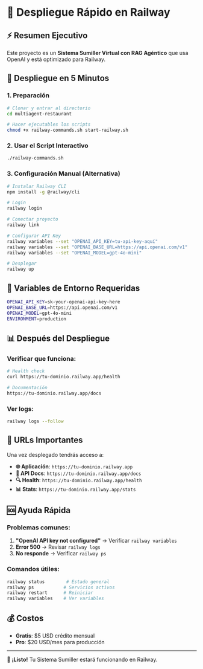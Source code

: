 # 🚀 Despliegue Rápido en Railway

## ⚡ Resumen Ejecutivo

Este proyecto es un **Sistema Sumiller Virtual con RAG Agéntico** que usa OpenAI y está optimizado para Railway.

## 🎯 Despliegue en 5 Minutos

### 1. **Preparación**
```bash
# Clonar y entrar al directorio
cd multiagent-restaurant

# Hacer ejecutables los scripts
chmod +x railway-commands.sh start-railway.sh
```

### 2. **Usar el Script Interactivo**
```bash
./railway-commands.sh
```

### 3. **Configuración Manual (Alternativa)**
```bash
# Instalar Railway CLI
npm install -g @railway/cli

# Login
railway login

# Conectar proyecto
railway link

# Configurar API Key
railway variables --set "OPENAI_API_KEY=tu-api-key-aquí"
railway variables --set "OPENAI_BASE_URL=https://api.openai.com/v1"
railway variables --set "OPENAI_MODEL=gpt-4o-mini"

# Desplegar
railway up
```

## 🔑 Variables de Entorno Requeridas

```bash
OPENAI_API_KEY=sk-your-openai-api-key-here
OPENAI_BASE_URL=https://api.openai.com/v1
OPENAI_MODEL=gpt-4o-mini
ENVIRONMENT=production
```

## 📊 Después del Despliegue

### Verificar que funciona:
```bash
# Health check
curl https://tu-dominio.railway.app/health

# Documentación
https://tu-dominio.railway.app/docs
```

### Ver logs:
```bash
railway logs --follow
```

## 🎯 URLs Importantes

Una vez desplegado tendrás acceso a:
- **🌐 Aplicación**: `https://tu-dominio.railway.app`
- **📖 API Docs**: `https://tu-dominio.railway.app/docs`
- **🔍 Health**: `https://tu-dominio.railway.app/health`
- **📊 Stats**: `https://tu-dominio.railway.app/stats`

## 🆘 Ayuda Rápida

### Problemas comunes:
1. **"OpenAI API key not configured"** → Verificar `railway variables`
2. **Error 500** → Revisar `railway logs`
3. **No responde** → Verificar `railway ps`

### Comandos útiles:
```bash
railway status        # Estado general
railway ps           # Servicios activos
railway restart      # Reiniciar
railway variables    # Ver variables
```

## 💰 Costos

- **Gratis**: $5 USD crédito mensual
- **Pro**: $20 USD/mes para producción

---

🎉 **¡Listo!** Tu Sistema Sumiller estará funcionando en Railway. 